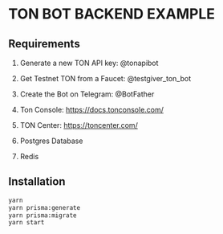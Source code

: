 # TON BOT BACKEND EXAMPLE

## Requirements

1. Generate a new TON API key: @tonapibot

2. Get Testnet TON from a Faucet: @testgiver_ton_bot

3. Create the Bot on Telegram: @BotFather

4. Ton Console: https://docs.tonconsole.com/

5. TON Center: https://toncenter.com/

6. Postgres Database

7. Redis

## Installation

```bash
yarn
yarn prisma:generate
yarn prisma:migrate
yarn start
```
